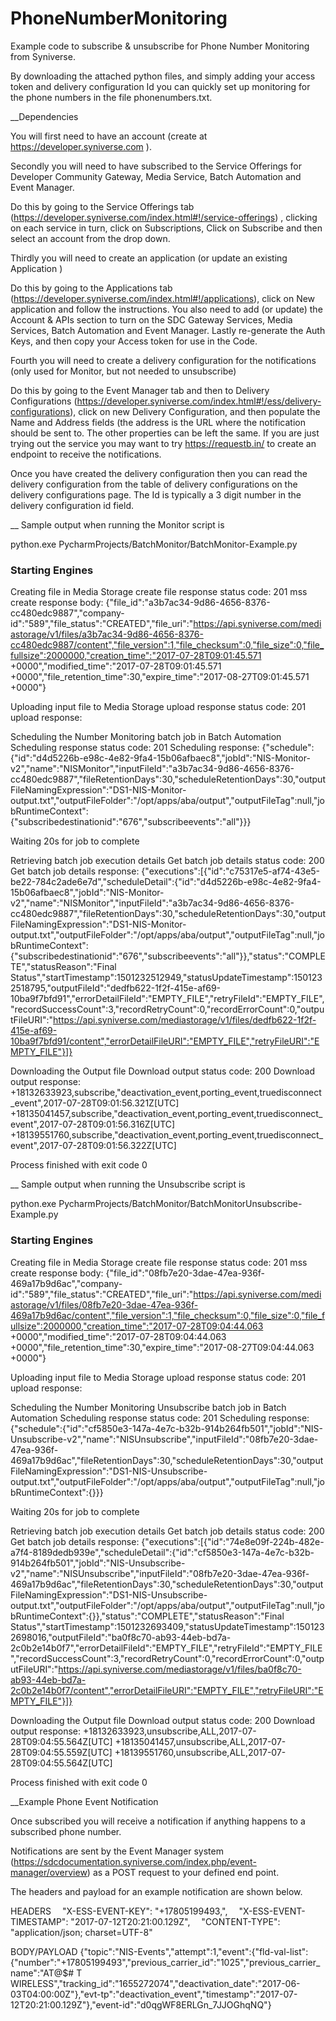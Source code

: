# PhoneNumberMonitoring
Example code to subscribe & unsubscribe for Phone Number Monitoring from Syniverse.

By downloading the attached python files, and simply adding your access token and delivery configuration Id you can quickly set up monitoring for the phone numbers in the file phonenumbers.txt.

__Dependencies

You will first need to have an account (create at https://developer.syniverse.com ).

Secondly you will need to have subscribed to the Service Offerings for Developer Community Gateway, Media Service, Batch Automation and Event Manager. 

Do this by going to the Service Offerings tab (https://developer.syniverse.com/index.html#!/service-offerings) , clicking on each service in turn, click on Subscriptions, Click on Subscribe and then select an account from the drop down.

Thirdly you will need to create an application (or update an existing Application )

Do this by going to the Applications tab (https://developer.syniverse.com/index.html#!/applications), click on New application and follow the instructions. You also need to add (or update) the Account & APIs section to turn on the SDC Gateway Services, Media Services, Batch Automation and Event Manager. Lastly re-generate the Auth Keys, and then copy your Access token for use in the Code.

Fourth you will need to create a delivery configuration for the notifications (only used for Monitor, but not needed to unsubscribe)

Do this by going to the Event Manager tab and then to Delivery Configurations (https://developer.syniverse.com/index.html#!/ess/delivery-configurations), click on new Delivery Configuration, and then populate the Name and Address fields (the address is the URL where the notification should be sent to. The other properties can be left the same.
If you are just trying out the service you may want to try https://requestb.in/ to create an endpoint to receive the notifications.

Once you have created the delivery configuration then you can read the delivery configuration from the table of delivery configurations on the delivery configurations page. The Id is typically a 3 digit number in the delivery configuration id field.

__ Sample output when running the Monitor script is

python.exe PycharmProjects/BatchMonitor/BatchMonitor-Example.py
### Starting Engines ###

Creating file in Media Storage
create file response status code: 201
mss create response body: {"file_id":"a3b7ac34-9d86-4656-8376-cc480edc9887","company-id":"589","file_status":"CREATED","file_uri":"https://api.syniverse.com/mediastorage/v1/files/a3b7ac34-9d86-4656-8376-cc480edc9887/content","file_version":1,"file_checksum":0,"file_size":0,"file_fullsize":2000000,"creation_time":"2017-07-28T09:01:45.571 +0000","modified_time":"2017-07-28T09:01:45.571 +0000","file_retention_time":30,"expire_time":"2017-08-27T09:01:45.571 +0000"}

Uploading input file to Media Storage
upload response status code: 201
upload response: 

Scheduling the Number Monitoring batch job in Batch Automation
Scheduling response status code: 201
Scheduling response: {"schedule":{"id":"d4d5226b-e98c-4e82-9fa4-15b06afbaec8","jobId":"NIS-Monitor-v2","name":"NISMonitor","inputFileId":"a3b7ac34-9d86-4656-8376-cc480edc9887","fileRetentionDays":30,"scheduleRetentionDays":30,"outputFileNamingExpression":"DS1-NIS-Monitor-output.txt","outputFileFolder":"/opt/apps/aba/output","outputFileTag":null,"jobRuntimeContext":{"subscribedestinationid":"676","subscribeevents":"all"}}}

Waiting 20s for job to complete

Retrieving batch job execution details
Get batch job details status code: 200
Get batch job details response: {"executions":[{"id":"c75317e5-af74-43e5-be22-784c2ade6e7d","scheduleDetail":{"id":"d4d5226b-e98c-4e82-9fa4-15b06afbaec8","jobId":"NIS-Monitor-v2","name":"NISMonitor","inputFileId":"a3b7ac34-9d86-4656-8376-cc480edc9887","fileRetentionDays":30,"scheduleRetentionDays":30,"outputFileNamingExpression":"DS1-NIS-Monitor-output.txt","outputFileFolder":"/opt/apps/aba/output","outputFileTag":null,"jobRuntimeContext":{"subscribedestinationid":"676","subscribeevents":"all"}},"status":"COMPLETE","statusReason":"Final Status","startTimestamp":1501232512949,"statusUpdateTimestamp":1501232518795,"outputFileId":"dedfb622-1f2f-415e-af69-10ba9f7bfd91","errorDetailFileId":"EMPTY_FILE","retryFileId":"EMPTY_FILE","recordSuccessCount":3,"recordRetryCount":0,"recordErrorCount":0,"outputFileURI":"https://api.syniverse.com/mediastorage/v1/files/dedfb622-1f2f-415e-af69-10ba9f7bfd91/content","errorDetailFileURI":"EMPTY_FILE","retryFileURI":"EMPTY_FILE"}]}

Downloading the Output file
Download output status code: 200
Download output response: 
+18132633923,subscribe,"deactivation_event,porting_event,truedisconnect_event",2017-07-28T09:01:56.321Z[UTC]
+18135041457,subscribe,"deactivation_event,porting_event,truedisconnect_event",2017-07-28T09:01:56.316Z[UTC]
+18139551760,subscribe,"deactivation_event,porting_event,truedisconnect_event",2017-07-28T09:01:56.322Z[UTC]

Process finished with exit code 0

__ Sample output when running the Unsubscribe script is 

python.exe PycharmProjects/BatchMonitor/BatchMonitorUnsubscribe-Example.py
### Starting Engines ###

Creating file in Media Storage
create file response status code: 201
mss create response body: {"file_id":"08fb7e20-3dae-47ea-936f-469a17b9d6ac","company-id":"589","file_status":"CREATED","file_uri":"https://api.syniverse.com/mediastorage/v1/files/08fb7e20-3dae-47ea-936f-469a17b9d6ac/content","file_version":1,"file_checksum":0,"file_size":0,"file_fullsize":2000000,"creation_time":"2017-07-28T09:04:44.063 +0000","modified_time":"2017-07-28T09:04:44.063 +0000","file_retention_time":30,"expire_time":"2017-08-27T09:04:44.063 +0000"}

Uploading input file to Media Storage
upload response status code: 201
upload response: 

Scheduling the Number Monitoring Unsubscribe batch job in Batch Automation
Scheduling response status code: 201
Scheduling response: {"schedule":{"id":"cf5850e3-147a-4e7c-b32b-914b264fb501","jobId":"NIS-Unsubscribe-v2","name":"NISUnsubscribe","inputFileId":"08fb7e20-3dae-47ea-936f-469a17b9d6ac","fileRetentionDays":30,"scheduleRetentionDays":30,"outputFileNamingExpression":"DS1-NIS-Unsubscribe-output.txt","outputFileFolder":"/opt/apps/aba/output","outputFileTag":null,"jobRuntimeContext":{}}}

Waiting 20s for job to complete

Retrieving batch job execution details
Get batch job details status code: 200
Get batch job details response: {"executions":[{"id":"74e8e09f-224b-482e-a7f4-8189dedb939e","scheduleDetail":{"id":"cf5850e3-147a-4e7c-b32b-914b264fb501","jobId":"NIS-Unsubscribe-v2","name":"NISUnsubscribe","inputFileId":"08fb7e20-3dae-47ea-936f-469a17b9d6ac","fileRetentionDays":30,"scheduleRetentionDays":30,"outputFileNamingExpression":"DS1-NIS-Unsubscribe-output.txt","outputFileFolder":"/opt/apps/aba/output","outputFileTag":null,"jobRuntimeContext":{}},"status":"COMPLETE","statusReason":"Final Status","startTimestamp":1501232693409,"statusUpdateTimestamp":1501232698016,"outputFileId":"ba0f8c70-ab93-44eb-bd7a-2c0b2e14b0f7","errorDetailFileId":"EMPTY_FILE","retryFileId":"EMPTY_FILE","recordSuccessCount":3,"recordRetryCount":0,"recordErrorCount":0,"outputFileURI":"https://api.syniverse.com/mediastorage/v1/files/ba0f8c70-ab93-44eb-bd7a-2c0b2e14b0f7/content","errorDetailFileURI":"EMPTY_FILE","retryFileURI":"EMPTY_FILE"}]}

Downloading the Output file
Download output status code: 200
Download output response: 
+18132633923,unsubscribe,ALL,2017-07-28T09:04:55.564Z[UTC]
+18135041457,unsubscribe,ALL,2017-07-28T09:04:55.559Z[UTC]
+18139551760,unsubscribe,ALL,2017-07-28T09:04:55.564Z[UTC]

Process finished with exit code 0

__Example Phone Event Notification

Once subscribed you will receive a notification if anything happens to a subscribed phone number.

Notifications are sent by the Event Manager system (https://sdcdocumentation.syniverse.com/index.php/event-manager/overview) as a POST request to your defined end point.

The headers and payload for an example notification are shown below.

HEADERS
  "X-ESS-EVENT-KEY": "+17805199493,",
  "X-ESS-EVENT-TIMESTAMP": "2017-07-12T20:21:00.129Z",
  "CONTENT-TYPE": "application/json; charset=UTF-8"

BODY/PAYLOAD
{"topic":"NIS-Events","attempt":1,"event":{"fld-val-list":{"number":"+17805199493","previous_carrier_id":"1025","previous_carrier_name":"AT@$# T WIRELESS","tracking_id":"1655272074","deactivation_date":"2017-06-03T04:00:00Z"},"evt-tp":"deactivation_event","timestamp":"2017-07-12T20:21:00.129Z"},"event-id":"d0qgWF8ERLGn_7JJOGhqNQ"}

